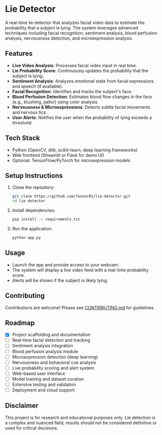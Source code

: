 # Lie Detector

A real-time lie detector that analyzes facial video data to estimate the probability that a subject is lying. The system leverages advanced techniques including facial recognition, sentiment analysis, blood perfusion analysis, nervousness detection, and microexpression analysis.

## Features
- **Live Video Analysis**: Processes facial video input in real time.
- **Lie Probability Score**: Continuously updates the probability that the subject is lying.
- **Sentiment Analysis**: Analyzes emotional state from facial expressions and speech (if available).
- **Facial Recognition**: Identifies and tracks the subject's face.
- **Blood Perfusion Detection**: Estimates blood flow changes in the face (e.g., blushing, pallor) using color analysis.
- **Nervousness & Microexpressions**: Detects subtle facial movements and nervous tics.
- **User Alerts**: Notifies the user when the probability of lying exceeds a threshold.

## Tech Stack
- Python (OpenCV, dlib, scikit-learn, deep learning frameworks)
- Web frontend (Streamlit or Flask for demo UI)
- Optional: TensorFlow/PyTorch for microexpression models

## Setup Instructions
1. Clone the repository:
   ```bash
   git clone https://github.com/fennar01/lie-detector.git
   cd lie-detector
   ```
2. Install dependencies:
   ```bash
   pip install -r requirements.txt
   ```
3. Run the application:
   ```bash
   python app.py
   ```

## Usage
- Launch the app and provide access to your webcam.
- The system will display a live video feed with a real-time probability score.
- Alerts will be shown if the subject is likely lying.

## Contributing
Contributions are welcome! Please see [CONTRIBUTING.md](CONTRIBUTING.md) for guidelines.

## Roadmap
- [x] Project scaffolding and documentation
- [ ] Real-time facial detection and tracking
- [ ] Sentiment analysis integration
- [ ] Blood perfusion analysis module
- [ ] Microexpression detection (deep learning)
- [ ] Nervousness and behavioral cue analysis
- [ ] Live probability scoring and alert system
- [ ] Web-based user interface
- [ ] Model training and dataset curation
- [ ] Extensive testing and validation
- [ ] Deployment and cloud support

## Disclaimer
This project is for research and educational purposes only. Lie detection is a complex and nuanced field; results should not be considered definitive or used for critical decisions. 